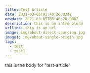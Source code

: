 ```yaml
---
title: Test Article
date: 2021-03-05T03:40:26.834Z
newdate: 2021-03-05T03:40:26.908Z
description: this is an intro blurb
urllink: this is an url
image: img/about-direct-sourcing.jpg
image1: img/about-single-origin.jpg
tags:
  - test
  - test1
---
```

this is the body for "test-article"